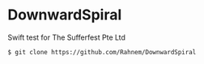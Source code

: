 # DownwardSpiral
Swift test for The Sufferfest Pte Ltd

    $ git clone https://github.com/Rahnem/DownwardSpiral
